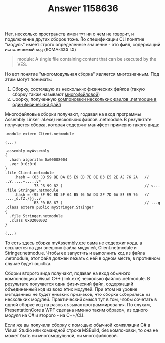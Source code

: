 ﻿---
title: "Answer 1158636"
se.owner.user_id: 240512
se.owner.display_name: "MSDN.WhiteKnight"
se.owner.link: "https://ru.stackoverflow.com/users/240512/msdn-whiteknight"
se.answer_id: 1158636
se.question_id: 1158500
se.post_type: answer
se.is_accepted: False
---
<p>Нет, несколько пространств имен тут ни о чем не говорит, и подключение других сборок тоже. По спецификации CLI понятие &quot;модуль&quot; имеет строго определенное значение - это файл, содержащий исполняемый код (ECMA-335 I.5)</p>
<blockquote>
<p>module: A single file containing content that can be executed by the VES.</p>
</blockquote>
<p>Но вот понятие &quot;многомодульная сборка&quot; является многозначным. Под этим могут понимать:</p>
<ol>
<li>Сборку, состоящую из нескольких физических файлов (такую сборку также называют <a href="https://docs.microsoft.com/en-us/dotnet/framework/app-domains/multifile-assemblies" rel="nofollow noreferrer">многофайловой</a>)</li>
<li>Сборку, полученную <a href="https://docs.microsoft.com/en-us/cpp/build/reference/netmodule-files-as-linker-input?view=vs-2019" rel="nofollow noreferrer">компоновкой нескольких файлов .netmodule в один физический файл</a></li>
</ol>
<p>Многофайловые сборки получают, подавая на вход программы Assembly Linker (al.exe) нескольких файлов .netmodule. В результате получается сборка, которая содержит манифест примерно такого вида:</p>

<pre><code>.module extern Client.netmodule

(...)

.assembly myAssembly
{
  .hash algorithm 0x00008004
  .ver 0:0:0:0
}
.file Client.netmodule
    .hash = (03 DB 59 BE DA B5 E9 DB 7E 0E D3 E5 2E AB 76 2A   // ..Y.....~.....v*
             73 C6 99 82 )                                     // s...
.file Stringer.netmodule
    .hash = (95 BF 9C ED 5F 64 B5 66 5A D3 2F 7D 6A EF E9 76   // ...._d.fZ./}j..v
             B3 E0 B8 67 )                                     // ...g
.class extern public myStringer.Stringer
{
  .file Stringer.netmodule
  .class 0x02000002
}

(...)
</code></pre>
<p>То есть здесь сборка myAssembly.exe сама не содержит кода, а ссылается на два внешних файла модулей, Client.netmodule и Stringer.netmodule. Чтобы ее запустить и выполнить код из файла .netmodule, этот файл должен лежать с ней в одном месте, в противном случае будет ошибка.</p>
<p>Сборки второго вида получают, подавая на вход обычного компоновщика Visual C++ (link.exe) несколько файлов .netmodule. В результате получается один физический файл, содержащий объединенный код из всех этих модулей. При этом на уровне метаданных не будет никаких признаков, что сборка собиралась из нескольких модулей. Практический смысл тут в том, чтобы сочетать в одной сборке код на разных языках программирования. По слухам, PresentationCore в WPF сделана именно таким образом, из одного модуля на C# и второго - на С++/CLI.</p>
<p>Если же вы получили сборку с помощью обычной компиляции C# в Visual Studio или командной строке MSBuild, без компоновки, то она не может быть ни многомодульной, ни многофайловой.</p>
